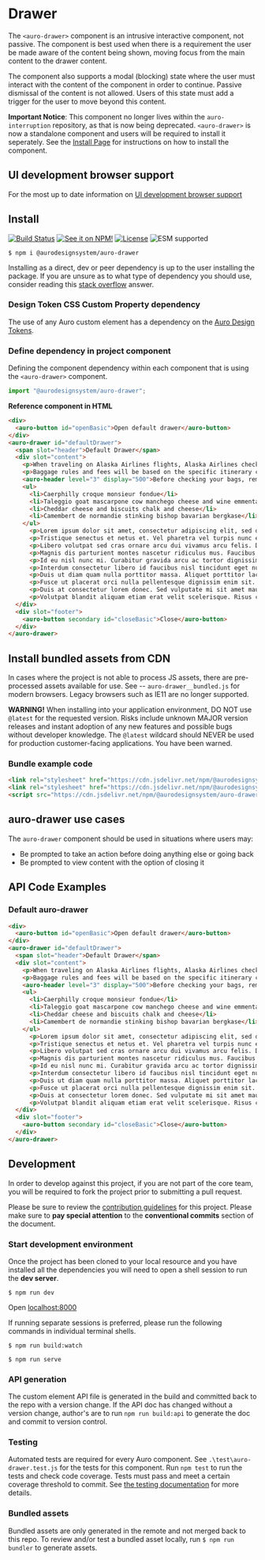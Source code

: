 <!--
The README.md file is a compiled document. No edits should be made directly to this file.

README.md is created by running `npm run build:docs`.

This file is generated based on a template fetched from
`https://raw.githubusercontent.com/AlaskaAirlines/WC-Generator/master/componentDocs/README.md`
and copied to `./componentDocs/README.md` each time the the docs are compiled.

The following sections are editable by making changes to the following files:

| SECTION                | DESCRIPTION                                       | FILE LOCATION                       |
|------------------------|---------------------------------------------------|-------------------------------------|
| Description            | Description of the component                      | `./docs/partials/description.md`    |
| Use Cases              | Examples for when to use this component           | `./docs/partials/useCases.md`       |
| Additional Information | For use to add any component specific information | `./docs/partials/readmeAddlInfo.md` |
| Component Example Code | HTML sample code of the components use            | `./apiExamples/basic.html`          |
-->

# Drawer

<!-- AURO-GENERATED-CONTENT:START (FILE:src=./../docs/partials/description.md) -->
<!-- The below content is automatically added from ./../docs/partials/description.md -->
The `<auro-drawer>` component is an intrusive interactive component, not passive. The component is best used when there is a requirement the user be made aware of the content being shown, moving focus from the main content to the drawer content.

The component also supports a modal (blocking) state where the user must interact with the content of the component in order to continue. Passive dismissal of the content is not allowed. Users of this state must add a trigger for the user to move beyond this content.
<!-- AURO-GENERATED-CONTENT:END -->
<!-- AURO-GENERATED-CONTENT:START (FILE:src=./../docs/partials/readmeAddlInfo.md) -->
<!-- The below content is automatically added from ./../docs/partials/readmeAddlInfo.md -->
**Important Notice**: This component no longer lives within the `auro-interruption` repository, as that is now being deprecated. `<auro-drawer>` is now a standalone component and users will be required to install it seperately. See the [Install Page](https://auro.alaskaair.com/components/auro/drawer/install) for instructions on how to install the component.
<!-- AURO-GENERATED-CONTENT:END -->

## UI development browser support

<!-- AURO-GENERATED-CONTENT:START (REMOTE:url=https://raw.githubusercontent.com/AlaskaAirlines/WC-Generator/master/componentDocs/partials/browserSupport.md) -->
For the most up to date information on [UI development browser support](https://auro.alaskaair.com/support/browsersSupport)

<!-- AURO-GENERATED-CONTENT:END -->

## Install

<!-- AURO-GENERATED-CONTENT:START (REMOTE:url=https://raw.githubusercontent.com/AlaskaAirlines/WC-Generator/master/componentDocs/partials/usage/componentInstall_esm.md) -->
[![Build Status](https://img.shields.io/github/actions/workflow/status/AlaskaAirlines/auro-drawer/testPublish.yml?style=for-the-badge)](https://github.com/AlaskaAirlines/auro-drawer/actions/workflows/testPublish.yml)
[![See it on NPM!](https://img.shields.io/npm/v/@aurodesignsystem/auro-drawer?style=for-the-badge&color=orange)](https://www.npmjs.com/package/@aurodesignsystem/auro-drawer)
[![License](https://img.shields.io/npm/l/@aurodesignsystem/auro-drawer?color=blue&style=for-the-badge)](https://www.apache.org/licenses/LICENSE-2.0)
![ESM supported](https://img.shields.io/badge/ESM-compatible-FFE900?style=for-the-badge)

```shell
$ npm i @aurodesignsystem/auro-drawer
```

Installing as a direct, dev or peer dependency is up to the user installing the package. If you are unsure as to what type of dependency you should use, consider reading this [stack overflow](https://stackoverflow.com/questions/18875674/whats-the-difference-between-dependencies-devdependencies-and-peerdependencies) answer.

<!-- AURO-GENERATED-CONTENT:END -->

### Design Token CSS Custom Property dependency

<!-- AURO-GENERATED-CONTENT:START (REMOTE:url=https://raw.githubusercontent.com/AlaskaAirlines/WC-Generator/master/componentDocs/partials/development/designTokens.md) -->
The use of any Auro custom element has a dependency on the [Auro Design Tokens](https://auro.alaskaair.com/getting-started/developers/design-tokens).

<!-- AURO-GENERATED-CONTENT:END -->

### Define dependency in project component

<!-- AURO-GENERATED-CONTENT:START (REMOTE:url=https://raw.githubusercontent.com/AlaskaAirlines/WC-Generator/master/componentDocs/partials/usage/componentImportDescription.md) -->
Defining the component dependency within each component that is using the `<auro-drawer>` component.

<!-- AURO-GENERATED-CONTENT:END -->
<!-- AURO-GENERATED-CONTENT:START (REMOTE:url=https://raw.githubusercontent.com/AlaskaAirlines/WC-Generator/master/componentDocs/partials/usage/componentImport.md) -->

```js
import "@aurodesignsystem/auro-drawer";
```

<!-- AURO-GENERATED-CONTENT:END -->
**Reference component in HTML**
<!-- AURO-GENERATED-CONTENT:START (CODE:src=./../apiExamples/basic.html) -->
<!-- The below code snippet is automatically added from ./../apiExamples/basic.html -->

```html
<div>
  <auro-button id="openBasic">Open default drawer</auro-button>
</div>
<auro-drawer id="defaultDrawer">
  <span slot="header">Default Drawer</span>
  <div slot="content">
    <p>When traveling on Alaska Airlines flights, Alaska Airlines checked baggage fees may apply. See <auro-hyperlink href="https://www.alaskaair.com/bagrules" target="_blank">alaskaair.com/bagrules</auro-hyperlink> for our rules. For itineraries that include other airlines, their checked baggage fees may apply, as displayed on their websites.</p>
    <p>Baggage rules and fees will be based on the specific itinerary chosen. The applicable first and second bag fees will be displayed after you have added flights to the cart.</p>
    <auro-header level="3" display="500">Before checking your bags, remember to:</auro-header>
    <ul>
      <li>Caerphilly croque monsieur fondue</li>
      <li>Taleggio goat mascarpone cow manchego cheese and wine emmental cheese strings</li>
      <li>Cheddar cheese and biscuits chalk and cheese</li>
      <li>Camembert de normandie stinking bishop bavarian bergkase</li>
    </ul>
      <p>Lorem ipsum dolor sit amet, consectetur adipiscing elit, sed do eiusmod tempor incididunt ut labore et dolore magna aliqua. Morbi quis commodo odio aenean sed. Tortor at risus viverra adipiscing at in tellus integer feugiat. Dictum sit amet justo donec enim diam vulputate. Ullamcorper a lacus vestibulum sed arcu non. Sed cras ornare arcu dui vivamus arcu felis. Morbi tristique senectus et netus et. Ullamcorper a lacus vestibulum sed arcu non odio euismod lacinia. Nunc faucibus a pellentesque sit amet porttitor eget dolor. Eleifend mi in nulla posuere sollicitudin aliquam. Dolor sed viverra ipsum nunc aliquet bibendum enim.</p>
      <p>Tristique senectus et netus et. Vel pharetra vel turpis nunc eget. Sit amet nulla facilisi morbi tempus iaculis urna id volutpat. Aliquet enim tortor at auctor urna nunc id. Ut consequat semper viverra nam libero justo. Magna ac placerat vestibulum lectus mauris ultrices eros in cursus. Et leo duis ut diam. In dictum non consectetur a erat nam. Elementum nibh tellus molestie nunc. Elementum tempus egestas sed sed risus pretium quam vulputate dignissim. Luctus venenatis lectus magna fringilla urna porttitor rhoncus. Semper feugiat nibh sed pulvinar proin gravida. Eget nunc scelerisque viverra mauris in aliquam sem fringilla. In cursus turpis massa tincidunt dui ut ornare lectus sit. Sed egestas egestas fringilla phasellus faucibus scelerisque eleifend donec pretium.</p>
      <p>Libero volutpat sed cras ornare arcu dui vivamus arcu felis. Dignissim diam quis enim lobortis. Ac orci phasellus egestas tellus rutrum tellus pellentesque eu tincidunt. Integer eget aliquet nibh praesent. Ornare massa eget egestas purus viverra accumsan in nisl. Est ultricies integer quis auctor elit sed vulputate mi sit. Feugiat scelerisque varius morbi enim nunc faucibus. Pellentesque adipiscing commodo elit at imperdiet dui. Nam at lectus urna duis convallis. Sagittis eu volutpat odio facilisis mauris.</p>
      <p>Magnis dis parturient montes nascetur ridiculus mus. Faucibus vitae aliquet nec ullamcorper sit amet risus. In eu mi bibendum neque egestas congue quisque egestas. Nibh praesent tristique magna sit amet purus gravida quis blandit. Tincidunt id aliquet risus feugiat in ante metus dictum at. Vitae elementum curabitur vitae nunc sed velit dignissim sodales ut. Molestie at elementum eu facilisis sed odio. Odio facilisis mauris sit amet massa vitae tortor condimentum lacinia. Egestas pretium aenean pharetra magna. Venenatis urna cursus eget nunc scelerisque viverra mauris. Nunc eget lorem dolor sed viverra ipsum nunc aliquet bibendum. Blandit aliquam etiam erat velit scelerisque in dictum non consectetur. Tempor commodo ullamcorper a lacus vestibulum sed arcu. Quis viverra nibh cras pulvinar mattis nunc. A scelerisque purus semper eget duis at tellus at urna. Cursus turpis massa tincidunt dui ut. Purus viverra accumsan in nisl nisi scelerisque eu. Et magnis dis parturient montes nascetur ridiculus mus.</p>
      <p>Id eu nisl nunc mi. Curabitur gravida arcu ac tortor dignissim convallis aenean et tortor. Platea dictumst quisque sagittis purus sit amet volutpat. Egestas congue quisque egestas diam in arcu cursus. Egestas tellus rutrum tellus pellentesque eu tincidunt tortor aliquam. Ornare suspendisse sed nisi lacus sed. Ut ornare lectus sit amet est placerat in egestas erat. Tortor aliquam nulla facilisi cras fermentum odio eu. Magna etiam tempor orci eu lobortis elementum nibh tellus. Pellentesque nec nam aliquam sem et tortor consequat id. Varius quam quisque id diam vel. Odio ut enim blandit volutpat maecenas volutpat. Urna cursus eget nunc scelerisque viverra mauris in aliquam.</p>
      <p>Interdum consectetur libero id faucibus nisl tincidunt eget nullam. Facilisis sed odio morbi quis commodo odio. Cras adipiscing enim eu turpis egestas pretium. Dolor purus non enim praesent. Vehicula ipsum a arcu cursus vitae congue mauris rhoncus. Donec et odio pellentesque diam volutpat commodo sed. Mauris in aliquam sem fringilla ut morbi tincidunt augue interdum. A pellentesque sit amet porttitor eget. Nulla pharetra diam sit amet nisl suscipit adipiscing bibendum. Consequat semper viverra nam libero. Vitae purus faucibus ornare suspendisse. Eget nunc lobortis mattis aliquam. Nibh nisl condimentum id venenatis a condimentum vitae. Eget egestas purus viverra accumsan in nisl. Leo in vitae turpis massa sed elementum tempus. Amet nisl purus in mollis nunc sed id semper risus. Et tortor consequat id porta nibh. Proin fermentum leo vel orci porta.</p>
      <p>Duis ut diam quam nulla porttitor massa. Aliquet porttitor lacus luctus accumsan tortor posuere ac ut consequat. Volutpat ac tincidunt vitae semper quis lectus nulla at volutpat. Enim eu turpis egestas pretium aenean pharetra magna. Commodo elit at imperdiet dui accumsan sit amet nulla. Eget felis eget nunc lobortis mattis aliquam faucibus purus in. Mauris augue neque gravida in. Viverra accumsan in nisl nisi scelerisque eu ultrices vitae auctor. Neque viverra justo nec ultrices dui sapien eget mi proin. Sit amet consectetur adipiscing elit ut aliquam purus sit amet. Mollis nunc sed id semper risus in hendrerit. Feugiat scelerisque varius morbi enim nunc. Pretium lectus quam id leo in vitae turpis massa sed. Ornare arcu odio ut sem nulla pharetra. Tellus rutrum tellus pellentesque eu tincidunt tortor aliquam nulla facilisi. Sit amet risus nullam eget felis eget. Lorem ipsum dolor sit amet consectetur adipiscing elit. Ac turpis egestas integer eget aliquet nibh praesent tristique magna. Malesuada fames ac turpis egestas sed tempus.</p>
      <p>Fusce ut placerat orci nulla pellentesque dignissim enim sit. Consequat nisl vel pretium lectus quam id leo in vitae. Lectus urna duis convallis convallis tellus id interdum. Arcu risus quis varius quam quisque id. Fermentum leo vel orci porta. Sed augue lacus viverra vitae congue. Consequat semper viverra nam libero. Rhoncus est pellentesque elit ullamcorper dignissim cras tincidunt lobortis feugiat. Feugiat vivamus at augue eget arcu dictum varius duis. Fringilla urna porttitor rhoncus dolor purus non enim praesent elementum. Lacus vestibulum sed arcu non odio euismod. Pulvinar sapien et ligula ullamcorper malesuada. Ut ornare lectus sit amet est placerat in egestas erat. Pharetra massa massa ultricies mi. Interdum velit euismod in pellentesque.</p>
      <p>Duis at consectetur lorem donec. Sed vulputate mi sit amet mauris commodo quis. Hendrerit dolor magna eget est lorem ipsum dolor sit amet. Eget arcu dictum varius duis. Nunc consequat interdum varius sit amet mattis. Pulvinar mattis nunc sed blandit. Sem viverra aliquet eget sit amet tellus. Vel turpis nunc eget lorem dolor sed. Pretium viverra suspendisse potenti nullam. Dui nunc mattis enim ut tellus elementum sagittis vitae et. Odio euismod lacinia at quis risus sed vulputate odio. Imperdiet proin fermentum leo vel orci porta non pulvinar. Leo duis ut diam quam nulla porttitor massa id neque. Augue lacus viverra vitae congue eu consequat. Id cursus metus aliquam eleifend. Montes nascetur ridiculus mus mauris.</p>
      <p>Volutpat blandit aliquam etiam erat velit scelerisque. Risus commodo viverra maecenas accumsan lacus vel facilisis volutpat est. Lectus sit amet est placerat in egestas erat imperdiet sed. Platea dictumst quisque sagittis purus sit. Elit ut aliquam purus sit amet luctus venenatis lectus magna. Rhoncus mattis rhoncus urna neque viverra justo nec ultrices. Cursus euismod quis viverra nibh cras pulvinar mattis nunc. Nulla pharetra diam sit amet nisl suscipit adipiscing. Id aliquet lectus proin nibh nisl condimentum id venenatis. Phasellus faucibus scelerisque eleifend donec pretium vulputate. Vulputate eu scelerisque felis imperdiet proin fermentum leo. Duis at consectetur lorem donec massa sapien faucibus et molestie.</p>
  </div>
  <div slot="footer">
    <auro-button secondary id="closeBasic">Close</auro-button>
  </div>
</auro-drawer>
```
<!-- AURO-GENERATED-CONTENT:END -->

## Install bundled assets from CDN

<!-- AURO-GENERATED-CONTENT:START (REMOTE:url=https://raw.githubusercontent.com/AlaskaAirlines/WC-Generator/master/componentDocs/partials/usage/bundleInstallDescription.md) -->
In cases where the project is not able to process JS assets, there are pre-processed assets available for use. See -- `auro-drawer__bundled.js` for modern browsers. Legacy browsers such as IE11 are no longer supported.

**WARNING!** When installing into your application environment, DO NOT use `@latest` for the requested version. Risks include unknown MAJOR version releases and instant adoption of any new features and possible bugs without developer knowledge. The `@latest` wildcard should NEVER be used for production customer-facing applications. You have been warned.

<!-- AURO-GENERATED-CONTENT:END -->

### Bundle example code

<!-- AURO-GENERATED-CONTENT:START (REMOTE:url=https://raw.githubusercontent.com/AlaskaAirlines/WC-Generator/master/componentDocs/partials/usage/bundleUseModBrowsers.md) -->

```html
<link rel="stylesheet" href="https://cdn.jsdelivr.net/npm/@aurodesignsystem/design-tokens@4.10.0/dist/tokens/CSSCustomProperties.css" />
<link rel="stylesheet" href="https://cdn.jsdelivr.net/npm/@aurodesignsystem/webcorestylesheets@5.1.1/dist/bundled/essentials.css" />
<script src="https://cdn.jsdelivr.net/npm/@aurodesignsystem/auro-drawer@2.1.0/dist/auro-drawer__bundled.js" type="module"></script>
```

<!-- AURO-GENERATED-CONTENT:END -->

## auro-drawer use cases

<!-- AURO-GENERATED-CONTENT:START (FILE:src=./../docs/partials/useCases.md) -->
<!-- The below content is automatically added from ./../docs/partials/useCases.md -->
The `auro-drawer` component should be used in situations where users may:

* Be prompted to take an action before doing anything else or going back
* Be prompted to view content with the option of closing it
<!-- AURO-GENERATED-CONTENT:END -->

## API Code Examples

### Default auro-drawer

<!-- AURO-GENERATED-CONTENT:START (CODE:src=./../apiExamples/basic.html) -->
<!-- The below code snippet is automatically added from ./../apiExamples/basic.html -->

```html
<div>
  <auro-button id="openBasic">Open default drawer</auro-button>
</div>
<auro-drawer id="defaultDrawer">
  <span slot="header">Default Drawer</span>
  <div slot="content">
    <p>When traveling on Alaska Airlines flights, Alaska Airlines checked baggage fees may apply. See <auro-hyperlink href="https://www.alaskaair.com/bagrules" target="_blank">alaskaair.com/bagrules</auro-hyperlink> for our rules. For itineraries that include other airlines, their checked baggage fees may apply, as displayed on their websites.</p>
    <p>Baggage rules and fees will be based on the specific itinerary chosen. The applicable first and second bag fees will be displayed after you have added flights to the cart.</p>
    <auro-header level="3" display="500">Before checking your bags, remember to:</auro-header>
    <ul>
      <li>Caerphilly croque monsieur fondue</li>
      <li>Taleggio goat mascarpone cow manchego cheese and wine emmental cheese strings</li>
      <li>Cheddar cheese and biscuits chalk and cheese</li>
      <li>Camembert de normandie stinking bishop bavarian bergkase</li>
    </ul>
      <p>Lorem ipsum dolor sit amet, consectetur adipiscing elit, sed do eiusmod tempor incididunt ut labore et dolore magna aliqua. Morbi quis commodo odio aenean sed. Tortor at risus viverra adipiscing at in tellus integer feugiat. Dictum sit amet justo donec enim diam vulputate. Ullamcorper a lacus vestibulum sed arcu non. Sed cras ornare arcu dui vivamus arcu felis. Morbi tristique senectus et netus et. Ullamcorper a lacus vestibulum sed arcu non odio euismod lacinia. Nunc faucibus a pellentesque sit amet porttitor eget dolor. Eleifend mi in nulla posuere sollicitudin aliquam. Dolor sed viverra ipsum nunc aliquet bibendum enim.</p>
      <p>Tristique senectus et netus et. Vel pharetra vel turpis nunc eget. Sit amet nulla facilisi morbi tempus iaculis urna id volutpat. Aliquet enim tortor at auctor urna nunc id. Ut consequat semper viverra nam libero justo. Magna ac placerat vestibulum lectus mauris ultrices eros in cursus. Et leo duis ut diam. In dictum non consectetur a erat nam. Elementum nibh tellus molestie nunc. Elementum tempus egestas sed sed risus pretium quam vulputate dignissim. Luctus venenatis lectus magna fringilla urna porttitor rhoncus. Semper feugiat nibh sed pulvinar proin gravida. Eget nunc scelerisque viverra mauris in aliquam sem fringilla. In cursus turpis massa tincidunt dui ut ornare lectus sit. Sed egestas egestas fringilla phasellus faucibus scelerisque eleifend donec pretium.</p>
      <p>Libero volutpat sed cras ornare arcu dui vivamus arcu felis. Dignissim diam quis enim lobortis. Ac orci phasellus egestas tellus rutrum tellus pellentesque eu tincidunt. Integer eget aliquet nibh praesent. Ornare massa eget egestas purus viverra accumsan in nisl. Est ultricies integer quis auctor elit sed vulputate mi sit. Feugiat scelerisque varius morbi enim nunc faucibus. Pellentesque adipiscing commodo elit at imperdiet dui. Nam at lectus urna duis convallis. Sagittis eu volutpat odio facilisis mauris.</p>
      <p>Magnis dis parturient montes nascetur ridiculus mus. Faucibus vitae aliquet nec ullamcorper sit amet risus. In eu mi bibendum neque egestas congue quisque egestas. Nibh praesent tristique magna sit amet purus gravida quis blandit. Tincidunt id aliquet risus feugiat in ante metus dictum at. Vitae elementum curabitur vitae nunc sed velit dignissim sodales ut. Molestie at elementum eu facilisis sed odio. Odio facilisis mauris sit amet massa vitae tortor condimentum lacinia. Egestas pretium aenean pharetra magna. Venenatis urna cursus eget nunc scelerisque viverra mauris. Nunc eget lorem dolor sed viverra ipsum nunc aliquet bibendum. Blandit aliquam etiam erat velit scelerisque in dictum non consectetur. Tempor commodo ullamcorper a lacus vestibulum sed arcu. Quis viverra nibh cras pulvinar mattis nunc. A scelerisque purus semper eget duis at tellus at urna. Cursus turpis massa tincidunt dui ut. Purus viverra accumsan in nisl nisi scelerisque eu. Et magnis dis parturient montes nascetur ridiculus mus.</p>
      <p>Id eu nisl nunc mi. Curabitur gravida arcu ac tortor dignissim convallis aenean et tortor. Platea dictumst quisque sagittis purus sit amet volutpat. Egestas congue quisque egestas diam in arcu cursus. Egestas tellus rutrum tellus pellentesque eu tincidunt tortor aliquam. Ornare suspendisse sed nisi lacus sed. Ut ornare lectus sit amet est placerat in egestas erat. Tortor aliquam nulla facilisi cras fermentum odio eu. Magna etiam tempor orci eu lobortis elementum nibh tellus. Pellentesque nec nam aliquam sem et tortor consequat id. Varius quam quisque id diam vel. Odio ut enim blandit volutpat maecenas volutpat. Urna cursus eget nunc scelerisque viverra mauris in aliquam.</p>
      <p>Interdum consectetur libero id faucibus nisl tincidunt eget nullam. Facilisis sed odio morbi quis commodo odio. Cras adipiscing enim eu turpis egestas pretium. Dolor purus non enim praesent. Vehicula ipsum a arcu cursus vitae congue mauris rhoncus. Donec et odio pellentesque diam volutpat commodo sed. Mauris in aliquam sem fringilla ut morbi tincidunt augue interdum. A pellentesque sit amet porttitor eget. Nulla pharetra diam sit amet nisl suscipit adipiscing bibendum. Consequat semper viverra nam libero. Vitae purus faucibus ornare suspendisse. Eget nunc lobortis mattis aliquam. Nibh nisl condimentum id venenatis a condimentum vitae. Eget egestas purus viverra accumsan in nisl. Leo in vitae turpis massa sed elementum tempus. Amet nisl purus in mollis nunc sed id semper risus. Et tortor consequat id porta nibh. Proin fermentum leo vel orci porta.</p>
      <p>Duis ut diam quam nulla porttitor massa. Aliquet porttitor lacus luctus accumsan tortor posuere ac ut consequat. Volutpat ac tincidunt vitae semper quis lectus nulla at volutpat. Enim eu turpis egestas pretium aenean pharetra magna. Commodo elit at imperdiet dui accumsan sit amet nulla. Eget felis eget nunc lobortis mattis aliquam faucibus purus in. Mauris augue neque gravida in. Viverra accumsan in nisl nisi scelerisque eu ultrices vitae auctor. Neque viverra justo nec ultrices dui sapien eget mi proin. Sit amet consectetur adipiscing elit ut aliquam purus sit amet. Mollis nunc sed id semper risus in hendrerit. Feugiat scelerisque varius morbi enim nunc. Pretium lectus quam id leo in vitae turpis massa sed. Ornare arcu odio ut sem nulla pharetra. Tellus rutrum tellus pellentesque eu tincidunt tortor aliquam nulla facilisi. Sit amet risus nullam eget felis eget. Lorem ipsum dolor sit amet consectetur adipiscing elit. Ac turpis egestas integer eget aliquet nibh praesent tristique magna. Malesuada fames ac turpis egestas sed tempus.</p>
      <p>Fusce ut placerat orci nulla pellentesque dignissim enim sit. Consequat nisl vel pretium lectus quam id leo in vitae. Lectus urna duis convallis convallis tellus id interdum. Arcu risus quis varius quam quisque id. Fermentum leo vel orci porta. Sed augue lacus viverra vitae congue. Consequat semper viverra nam libero. Rhoncus est pellentesque elit ullamcorper dignissim cras tincidunt lobortis feugiat. Feugiat vivamus at augue eget arcu dictum varius duis. Fringilla urna porttitor rhoncus dolor purus non enim praesent elementum. Lacus vestibulum sed arcu non odio euismod. Pulvinar sapien et ligula ullamcorper malesuada. Ut ornare lectus sit amet est placerat in egestas erat. Pharetra massa massa ultricies mi. Interdum velit euismod in pellentesque.</p>
      <p>Duis at consectetur lorem donec. Sed vulputate mi sit amet mauris commodo quis. Hendrerit dolor magna eget est lorem ipsum dolor sit amet. Eget arcu dictum varius duis. Nunc consequat interdum varius sit amet mattis. Pulvinar mattis nunc sed blandit. Sem viverra aliquet eget sit amet tellus. Vel turpis nunc eget lorem dolor sed. Pretium viverra suspendisse potenti nullam. Dui nunc mattis enim ut tellus elementum sagittis vitae et. Odio euismod lacinia at quis risus sed vulputate odio. Imperdiet proin fermentum leo vel orci porta non pulvinar. Leo duis ut diam quam nulla porttitor massa id neque. Augue lacus viverra vitae congue eu consequat. Id cursus metus aliquam eleifend. Montes nascetur ridiculus mus mauris.</p>
      <p>Volutpat blandit aliquam etiam erat velit scelerisque. Risus commodo viverra maecenas accumsan lacus vel facilisis volutpat est. Lectus sit amet est placerat in egestas erat imperdiet sed. Platea dictumst quisque sagittis purus sit. Elit ut aliquam purus sit amet luctus venenatis lectus magna. Rhoncus mattis rhoncus urna neque viverra justo nec ultrices. Cursus euismod quis viverra nibh cras pulvinar mattis nunc. Nulla pharetra diam sit amet nisl suscipit adipiscing. Id aliquet lectus proin nibh nisl condimentum id venenatis. Phasellus faucibus scelerisque eleifend donec pretium vulputate. Vulputate eu scelerisque felis imperdiet proin fermentum leo. Duis at consectetur lorem donec massa sapien faucibus et molestie.</p>
  </div>
  <div slot="footer">
    <auro-button secondary id="closeBasic">Close</auro-button>
  </div>
</auro-drawer>
```
<!-- AURO-GENERATED-CONTENT:END -->

## Development

<!-- AURO-GENERATED-CONTENT:START (REMOTE:url=https://raw.githubusercontent.com/AlaskaAirlines/WC-Generator/master/componentDocs/partials/development/developmentDescription.md) -->
In order to develop against this project, if you are not part of the core team, you will be required to fork the project prior to submitting a pull request.

Please be sure to review the [contribution guidelines](https://auro.alaskaair.com/contributing) for this project. Please make sure to **pay special attention** to the **conventional commits** section of the document.

<!-- AURO-GENERATED-CONTENT:END -->

### Start development environment

<!-- AURO-GENERATED-CONTENT:START (REMOTE:url=https://raw.githubusercontent.com/AlaskaAirlines/WC-Generator/master/componentDocs/partials/development/localhost.md) -->
Once the project has been cloned to your local resource and you have installed all the dependencies you will need to open a shell session to run the **dev server**.

```shell
$ npm run dev
```

Open [localhost:8000](http://localhost:8000/)

If running separate sessions is preferred, please run the following commands in individual terminal shells.

```shell
$ npm run build:watch

$ npm run serve
```

<!-- AURO-GENERATED-CONTENT:END -->

### API generation

<!-- AURO-GENERATED-CONTENT:START (REMOTE:url=https://raw.githubusercontent.com/AlaskaAirlines/WC-Generator/master/componentDocs/partials/development/api.md) -->
The custom element API file is generated in the build and committed back to the repo with a version change. If the API doc has changed without a version change, author's are to run `npm run build:api` to generate the doc and commit to version control.

<!-- AURO-GENERATED-CONTENT:END -->

### Testing

<!-- AURO-GENERATED-CONTENT:START (REMOTE:url=https://raw.githubusercontent.com/AlaskaAirlines/WC-Generator/master/componentDocs/partials/development/testing.md) -->
Automated tests are required for every Auro component. See `.\test\auro-drawer.test.js` for the tests for this component. Run `npm test` to run the tests and check code coverage. Tests must pass and meet a certain coverage threshold to commit. See [the testing documentation](https://auro.alaskaair.com/support/tests) for more details.

<!-- AURO-GENERATED-CONTENT:END -->

### Bundled assets

<!-- AURO-GENERATED-CONTENT:START (REMOTE:url=https://raw.githubusercontent.com/AlaskaAirlines/WC-Generator/master/componentDocs/partials/development/bundles.md) -->
Bundled assets are only generated in the remote and not merged back to this repo. To review and/or test a bundled asset locally, run `$ npm run bundler` to generate assets.

<!-- AURO-GENERATED-CONTENT:END -->
